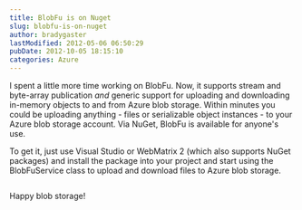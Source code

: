 ```yaml
---
title: BlobFu is on Nuget
slug: blobfu-is-on-nuget
author: bradygaster
lastModified: 2012-05-06 06:50:29
pubDate: 2012-10-05 18:15:10
categories: Azure
---
```


<p>I spent a little more time working on BlobFu. Now, it supports stream and byte-array publication <em>and </em> generic support for uploading and downloading in-memory objects to and from Azure blob storage. Within minutes you could be uploading anything
  - files or serializable object instances - to your Azure blob storage account. Via
  <a>NuGet</a>, BlobFu is available for anyone&apos;s use.&#xA0;</p>
<p>To get it, just use Visual Studio or WebMatrix 2 (which also supports NuGet packages) and install the package into your project and start using the BlobFuService class to upload and download files to Azure blob storage.&#xA0;</p>
<p>
  <img src="/posts/blobfu-is-on-nuget/media/blobfu_nuget.png" alt="">
</p>
<p>Happy blob storage!</p>
